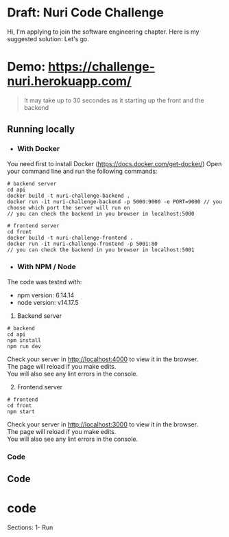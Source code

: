 # Draft: Nuri Code Challenge

Hi, I'm applying to join the software engineering chapter. Here is my suggested solution: Let's go.

# Demo: https://challenge-nuri.herokuapp.com/
> It may take up to 30 secondes as it starting up the front and the backend

## Running locally

 * ### With Docker
You need first to install Docker (https://docs.docker.com/get-docker/)
Open your command line and run the following commands: 

```
# backend server
cd api
docker build -t nuri-challenge-backend .
docker run -it nuri-challenge-backend -p 5000:9000 -e PORT=9000 // you choose which port the server will run on
// you can check the backend in you browser in localhost:5000
```

```
# frontend server
cd front
docker build -t nuri-challenge-frontend .
docker run -it nuri-challenge-frontend -p 5001:80
// you can check the backend in you browser in localhost:5001
```

 * ### With NPM / Node
The code was tested with:
- npm version: 6.14.14
- node version: v14.17.5

1. Backend server

```
# backend
cd api
npm install
npm run dev 
```

Check your server in [http://localhost:4000](http://localhost:4000) to view it in the browser.  \
The page will reload if you make edits. \
You will also see any lint errors in the console.

2. Frontend server

```
# frontend 
cd front
npm start
```
Check your server in [http://localhost:3000](http://localhost:3000) to view it in the browser. \
The page will reload if you make edits. \
You will also see any lint errors in the console.



### Code
## Code
# code
Sections:
1- Run